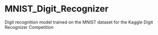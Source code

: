 # MNIST_Digit_Recognizer
Digit recognition model trained on the MNIST dataset for the Kaggle Digit Recognizer Competition
